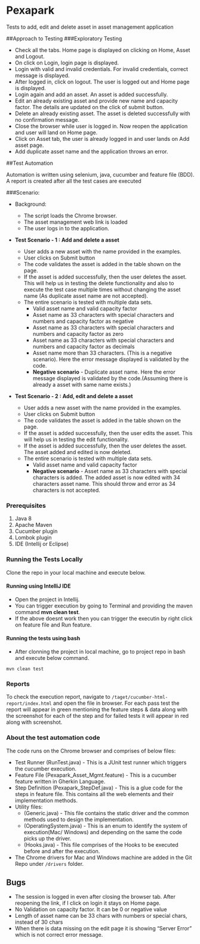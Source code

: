 # Pexapark
Tests to add, edit and delete asset in asset management application

##Approach to Testing
 ###Exploratory Testing
* Check all the tabs. Home page is displayed on clicking on Home, Asset and Logout.
* On click on Login, login page is displayed.
* Login with valid and invalid credentials. For invalid credentials, correct message is displayed.
* After logged in, click on logout. The user is logged out and Home page is displayed.
* Login again and add an asset. An asset is added successfully.
* Edit an already existing asset and provide new name and capacity factor. The details are updated on the click of submit button.
* Delete an already existing asset. The asset is deleted successfully with no confirmation message.
* Close the browser while user is logged in. Now reopen the application and user will land on Home page.
* Click on Asset tab, the user is already logged in and user lands on Add asset page.
* Add duplicate asset name and the application throws an error.


##Test Automation

Automation is written using selenium, java, cucumber and feature file (BDD). 
A report is created after all the test cases are executed

###Scenario:
* Background:
  * The script loads the Chrome browser.
  * The asset management web link is loaded
  * The user logs in to the application.
  

* **Test Scenario - 1 : Add and delete a asset**
  * User adds a new asset with the name provided in the examples.
  * User clicks on Submit button
  * The code validates the asset is added in the table shown on the page.
  * If the asset is added successfully, then the user deletes the asset. This will help us in testing the delete functionality and also to execute the test case multiple times without changing the asset name (As duplicate asset name are not accepted).
  * The entire scenario is tested with multiple data sets.
    * Valid asset name and valid capacity factor
    * Asset name as 33 characters with special characters and numbers and capacity factor as negative
    * Asset name as 33 characters with special characters and numbers and capacity factor as zero
    * Asset name as 33 characters with special characters and numbers and capacity factor as decimals
    * Asset name more than 33 characters. (This is a negative scenario). Here the error message displayed is validated by the code.
    * **Negative scenario** - Duplicate asset name. Here the error message displayed is validated by the code.(Assuming there is already a asset with same name exists.)

* **Test Scenario - 2 : Add, edit and delete a asset**
  * User adds a new asset with the name provided in the examples.
  * User clicks on Submit button
  * The code validates the asset is added in the table shown on the page.
  * If the asset is added successfully, then the user edits the asset. This will help us in testing the edit functionality.
  * If the asset is added successfully, then the user deletes the asset. The asset added and edited is now deleted.
  * The entire scenario is tested with multiple data sets.
    * Valid asset name and valid capacity factor
    * **Negative scenario** - Asset name as 33 characters with special characters is added. The added asset is now edited with 34 characters asset name. This should throw and error as 34 characters is not accepted.


### Prerequisites
1. Java 8
2. Apache Maven
3. Cucumber plugin
4. Lombok plugin
5. IDE (Intellij or Eclipse)

### Running the Tests Locally
Clone the repo in your local machine and execute below.

#### Running using IntelliJ IDE
* Open the project in Intellij. 
* You can trigger execution by going to Terminal and providing the maven command **mvn clean test**.
* If the above doesnt work then you can trigger the executin by right click on feature file and Run feature.

#### Running the tests using bash
* After clonning the project in local machine, go to project repo in bash and execute below command. 
```
mvn clean test
```

### Reports

To check the execution report, navigate to `/taget/cucumber-html-report/index.html` and open the file in browser. For each pass test the report will appear in green mentioning the feature steps & data along with the screenshot for each of the step and for failed tests it will appear in red along with screenshot.

### About the test automation code
The code runs on the Chrome browser and comprises of below files:

* Test Runner (RunTest.java) - This is a JUnit test runner which triggers the cucumber execution.
* Feature File (Pexapark_Asset_Mgmt.feature) - This is a cucumber feature written in Gherkin Language.
* Step Definition (Pexapark_StepDef.java) -  This is a glue code for the steps in feature file. This contains all the web elements and their implementation methods.
* Utility files:
    * (Generic.java) - This file contains the static driver and the common methods used to design the implementation.
    * (OperatingSystem.java) - This is an enum to identify the system of execution(Mac/ Windows) and depending on the same the code picks up the driver.
    * (Hooks.java) - This file comprises of the Hooks to be executed before and after the execution.
* The Chrome drivers for Mac and Windows machine are added in the Git Repo under `/drivers` folder.

## Bugs
* The session is logged in even after closing the browser tab. After reopening the link, if I click on login it stays on Home page.
* No Validation on capacity factor. It can be 0 or negative value
* Length of asset name can be 33 chars with numbers or special chars, instead of 30 chars
* When there is data missing on the edit page it is showing “Server Error” which is not correct error message.

